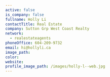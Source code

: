 ```yaml
---
active: false
is_company: false
fullname: Holly Li
contactTitle: Real Estate
company: Sutton Grp West Coast Realty
network:
  - realestateagents
phoneOffice: 604-209-9732
email: hi@hollyli.ca
image_path:
color:
website:
profile_image_path: /images/holly-l--web.jpg
---
```



